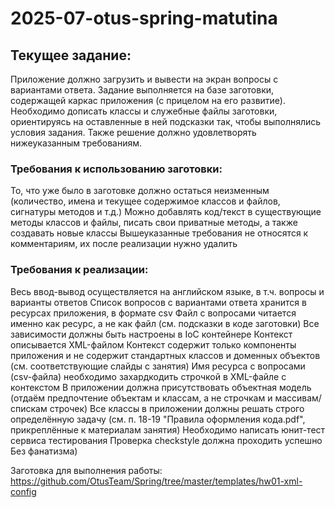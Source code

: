 # 2025-07-otus-spring-matutina

## Текущее задание:

Приложение должно загрузить и вывести на экран вопросы с вариантами ответа. Задание выполняется на базе заготовки, содержащей каркас приложения (с прицелом на его развитие). Необходимо дописать классы и служебные файлы заготовки, ориентируясь на оставленные в ней подсказки так, чтобы выполнялись условия задания. Также решение должно удовлетворять нижеуказанным требованиям.


### Требования к использованию заготовки:
То, что уже было в заготовке должно остаться неизменным (количество, имена и текущее содержимое классов и файлов, сигнатуры методов и т.д.)
Можно добавлять код/текст в существующие методы классов и файлы, писать свои приватные методы, а также создавать новые классы
Вышеуказанные требования не относятся к комментариям, их после реализации нужно удалить

### Требования к реализации:
Весь ввод-вывод осуществляется на английском языке, в т.ч. вопросы и варианты ответов
Список вопросов с вариантами ответа хранится в ресурсах приложения, в формате csv
Файл с вопросами читается именно как ресурс, а не как файл (см. подсказки в коде заготовки)
Все зависимости должны быть настроены в IoC контейнере
Контекст описывается XML-файлом
Контекст содержит только компоненты приложения и не содержит стандартных классов и доменных объектов (см. соответствующие слайды с занятия)
Имя ресурса с вопросами (csv-файла) необходимо захардкодить строчкой в XML-файле с контекстом
В приложении должна присутствовать объектная модель (отдаём предпочтение объектам и классам, а не строчкам и массивам/спискам строчек)
Все классы в приложении должны решать строго определённую задачу (см. п. 18-19 "Правила оформления кода.pdf", прикреплённые к материалам занятия)
Необходимо написать юнит-тест сервиса тестирования
Проверка checkstyle должна проходить успешно
Без фанатизма)


Заготовка для выполнения работы: https://github.com/OtusTeam/Spring/tree/master/templates/hw01-xml-config